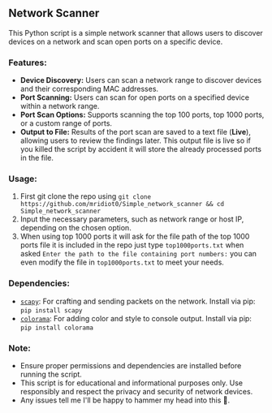 ## Network Scanner

This Python script is a simple network scanner that allows users to discover devices on a network and scan open ports on a specific device.

### Features:
- **Device Discovery:** Users can scan a network range to discover devices and their corresponding MAC addresses.
- **Port Scanning:** Users can scan for open ports on a specified device within a network range.
- **Port Scan Options:** Supports scanning the top 100 ports, top 1000 ports, or a custom range of ports.
- **Output to File:** Results of the port scan are saved to a text file (**Live**), allowing users to review the findings later. This output file is live so if you killed the script by accident it will store the already processed ports in the file.

### Usage:
1. First git clone the repo using `git clone https://github.com/mridiot0/Simple_network_scanner && cd Simple_network_scanner`
2. Input the necessary parameters, such as network range or host IP, depending on the chosen option.
3. When using top 1000 ports it will ask for the file path of the top 1000 ports file it is included in the repo just type `top1000ports.txt` when asked
 `Enter the path to the file containing port numbers:` you can even modify the file in `top1000ports.txt` to meet your needs.

### Dependencies:
- [`scapy`](https://pypi.org/project/scapy/): For crafting and sending packets on the network. Install via pip: `pip install scapy`
- [`colorama`](https://pypi.org/project/colorama/): For adding color and style to console output. Install via pip: `pip install colorama`

### Note:
- Ensure proper permissions and dependencies are installed before running the script.
- This script is for educational and informational purposes only. Use responsibly and respect the privacy and security of network devices.
- Any issues tell me I'll be happy to hammer my head into this 🙂.
